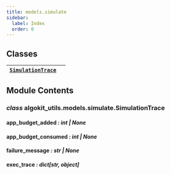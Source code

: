 ```yaml
---
title: models.simulate
sidebar:
  label: Index
  order: 0
---
```


## Classes

| [`SimulationTrace`](#algokit_utils.models.simulate.SimulationTrace) |     |
| ------------------------------------------------------------------- | --- |

## Module Contents

### _class_ algokit_utils.models.simulate.SimulationTrace

#### app_budget_added _: int | None_

#### app_budget_consumed _: int | None_

#### failure_message _: str | None_

#### exec_trace _: dict[str, object]_
